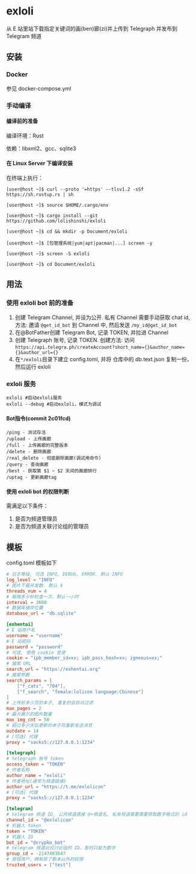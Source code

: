 # exloli

从 E 站里站下载指定关键词的画(ben)廊(zi)并上传到 Telegraph 并发布到 Telegram 频道

## 安装

### Docker

参见 docker-compose.yml

### 手动编译

#### 编译前的准备

编译环境：Rust

依赖：libxml2、gcc、sqlite3

#### 在 Linux Server 下编译安装

在终端上执行：

``` 
[user@host ~]$ curl --proto '=https' --tlsv1.2 -sSf https://sh.rustup.rs | sh

[user@host ~]$ source $HOME/.cargo/env

[user@host ~]$ cargo install --git https://github.com/lolishinshi/exloli

[user@host ~]$ cd && mkdir -p Document/exloli

[user@host ~]$ [包管理系统|yum|apt|pacman|...] screen -y

[user@host ~]$ screen -S exloli

[user@host ~]$ cd Document/exloli
```

## 用法

### 使用 exloli bot 前的准备

1. 创建 Telegram Channel, 并设为公开.
   私有 Channel 需要手动获取 chat id, 方法: 邀请 `@get_id_bot` 到 Channel 中, 然后发送 `/my_id@get_id_bot`
2. 在@BotFather创建 Telegram Bot, 记录 TOKEN, 并拉进 Channel
3. 创建 Telegraph 账号, 记录 TOKEN. 创建方法: 访问 `https://api.telegra.ph/createAccount?short_name={}&author_name={}&author_url={}`
4. 在`*/exloli`目录下建立 config.toml, 并将 仓库中的 db.text.json 复制一份，然后运行 exloli

### exloli 服务

```
exloli #启动exloli服务
exloli --debug #启动exloli，模式为调试
```

#### Bot指令(commit 2c01fcd)

```
/ping - 测试存活
/upload - 上传画廊
/full - 上传画廊的完整版本
/delete - 删除画廊
/real_delete - 彻底删除画廊(调试用命令)
/query - 查询画廊
/best - 获取第 $1 ~ $2 天间的画廊排行
/uptag - 更新画廊tag
```

#### 使用 exloli bot 的权限判断

需满足以下条件：

1. 是否为频道管理员
2. 是否为频道关联讨论组的管理员

## 模板

config.toml 模板如下

```toml
# 日志等级, 可选 INFO, DEBUG, ERROR. 默认 INFO
log_level = "INFO"
# 图片下载并发数. 默认 4
threads_num = 4
# 每隔多少秒检查一次，默认一小时
interval = 3600
# 数据库储存位置
database_url = "db.sqlite"

[exhentai]
# E 站用户名
username = "username"
# E 站密码
password = "password"
# 可选, 使用 cookie 登录
cookie = "ipb_member_id=xx; ipb_pass_hash=xx; igneous=xx;"
# 搜索 URL
search_url = "https://exhentai.org"
# 搜索参数
search_params = [
    ["f_cats", "704"],
    ["f_search", "female:lolicon language:Chinese"]
]
# 上传前多少页的本子, 重复的会自动过滤
max_pages = 2
# 最大展示的图片数量
max_img_cnt = 50
# 超过多少天后更新的本子将重新发送消息
outdate = 14
# [可选] 代理
proxy = "socks5://127.0.0.1:1234"

[telegraph]
# telegraph 账号 token
access_token = "TOKEN"
# 作者名称
author_name = "exloli"
# 作者地址(通常为频道链接)
author_url = "https://t.me/exlolicon"
# [可选] 代理
proxy = "socks5://127.0.0.1:1234"

[telegram]
# telegram 频道 ID, 公共频道直接 @+频道名, 私有频道需要需要获取数字格式的 id
channel_id = "@exlolicon"
# 机器人 token
token = "TOKEN"
# 机器人 ID
bot_id = "@crypko_bot"
# telegram 频道对应讨论组的 ID，暂时只能为数字
group_id = -2147483647
# 受信用户，拥有除了删本以外的权限
trusted_users = ["test"]
```

